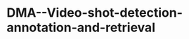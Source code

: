 DMA--Video-shot-detection-annotation-and-retrieval
==================================================
